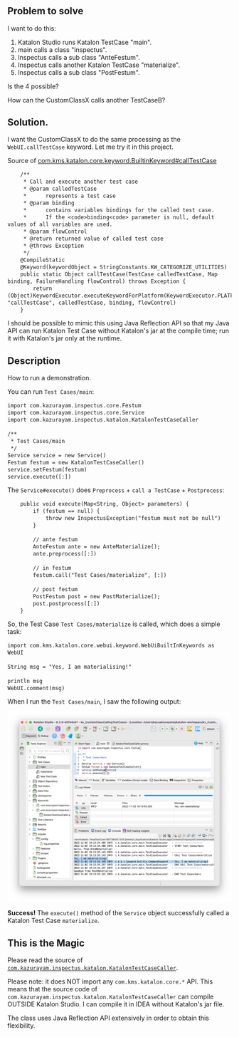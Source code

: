 #

## Problem to solve

I want to do this:

1. Katalon Studio runs Katalon TestCase "main".
2. main calls a class "Inspectus".
3. Inspectus calls a sub class "AnteFestum".
4. Inspectus calls another Katalon TestCase "materialize".
5. Inspectus calls a sub class "PostFestum".

Is the 4 possible?

How can the CustomClassX calls another TestCaseB?

## Solution.

I want the CustomClassX to do the same processing as the `WebUI.callTestCase` keyword. Let me try it in this project.

Source of [com.kms.katalon.core.keyword.BuiltinKeyword#callTestCase](https://api-docs.katalon.com/com/kms/katalon/core/keyword/BuiltinKeywords.html#callTestCase(com.kms.katalon.core.testcase.TestCase,%20java.util.Map))

```
    /**
     * Call and execute another test case
     * @param calledTestCase
     *      represents a test case
     * @param binding
     *      contains variables bindings for the called test case.
     *      If the <code>binding<code> parameter is null, default values of all variables are used.
     * @param flowControl
     * @return returned value of called test case
     * @throws Exception
     */
    @CompileStatic
    @Keyword(keywordObject = StringConstants.KW_CATEGORIZE_UTILITIES)
    public static Object callTestCase(TestCase calledTestCase, Map binding, FailureHandling flowControl) throws Exception {
        return (Object)KeywordExecutor.executeKeywordForPlatform(KeywordExecutor.PLATFORM_BUILT_IN, "callTestCase", calledTestCase, binding, flowControl)
    }

```

I should be possible to mimic this using Java Reflection API so that
my Java API can run Katalon Test Case without Katalon's jar at the compile time;
run it with Katalon's jar only at the runtime.


## Description

How to run a demonstration.

You can run `Test Cases/main`:

```
import com.kazurayam.inspectus.core.Festum
import com.kazurayam.inspectus.core.Service
import com.kazurayam.inspectus.katalon.KatalonTestCaseCaller

/**
 * Test Cases/main
 */
Service service = new Service()
Festum festum = new KatalonTestCaseCaller()
service.setFestum(festum)
service.execute([:])
```

The `Service#execute()` does `Preprocess` + `call a TestCase` + `Postprocess`:

```
	public void execute(Map<String, Object> parameters) {
		if (festum == null) {
			throw new InspectusException("festum must not be null")
		}

		// ante festum
		AnteFestum ante = new AnteMaterialize();
		ante.preprocess([:])

		// in festum
		festum.call("Test Cases/materialize", [:])

		// post festum
		PostFestum post = new PostMaterialize();
		post.postprocess([:])
	}
```

So, the Test Case `Test Cases/materialize` is called, which does a simple task:

```
import com.kms.katalon.core.webui.keyword.WebUiBuiltInKeywords as WebUI

String msg = "Yes, I am materialising!"

println msg
WebUI.comment(msg)
```

When I run the `Test Cases/main`, I saw the following output:

![Success](docs/images/Service_class_called_a_TestCase_materialize.png)

**Success!** The `execute()` method of the `Service` object successfully called a Katalon Test Case `materialize`.

## This is the Magic

Please read the source of [`com.kazurayam.inspectus.katalon.KatalonTestCaseCaller`](Keywords/com/kazurayam/inspectus/katalon/KatalonTestCaseCaller.groovy).

Please note: it does NOT import any `com.kms.katalon.core.*` API. This means that the source code of `com.kazurayam.inspectus.katalon.KatalonTestCaseCaller` can compile OUTSIDE Katalon Studio. I can compile it in IDEA without Katalon's jar file.

The class uses Java Reflection API extensively in order to obtain this flexibility.


